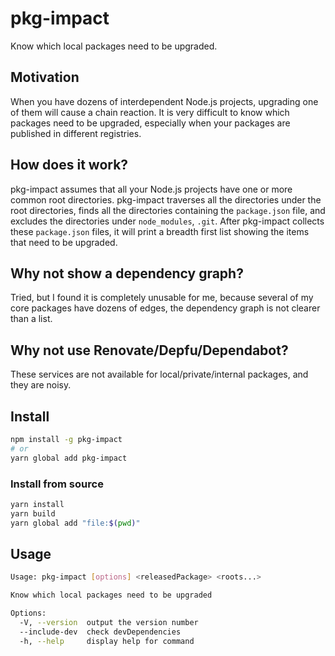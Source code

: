 # pkg-impact

Know which local packages need to be upgraded.

## Motivation

When you have dozens of interdependent Node.js projects,
upgrading one of them will cause a chain reaction.
It is very difficult to know which packages need to be upgraded,
especially when your packages are published in different registries.

## How does it work?

pkg-impact assumes that all your Node.js projects have one or more common root directories.
pkg-impact traverses all the directories under the root directories,
finds all the directories containing the `package.json` file,
and excludes the directories under `node_modules`, `.git`.
After pkg-impact collects these `package.json` files,
it will print a breadth first list showing the items that need to be upgraded.

## Why not show a dependency graph?

Tried, but I found it is completely unusable for me,
because several of my core packages have dozens of edges,
the dependency graph is not clearer than a list.

## Why not use Renovate/Depfu/Dependabot?

These services are not available for local/private/internal packages,
and they are noisy.

## Install

```sh
npm install -g pkg-impact
# or
yarn global add pkg-impact
```

### Install from source

```sh
yarn install
yarn build
yarn global add "file:$(pwd)"
```

## Usage

```sh
Usage: pkg-impact [options] <releasedPackage> <roots...>

Know which local packages need to be upgraded

Options:
  -V, --version  output the version number
  --include-dev  check devDependencies
  -h, --help     display help for command
```
